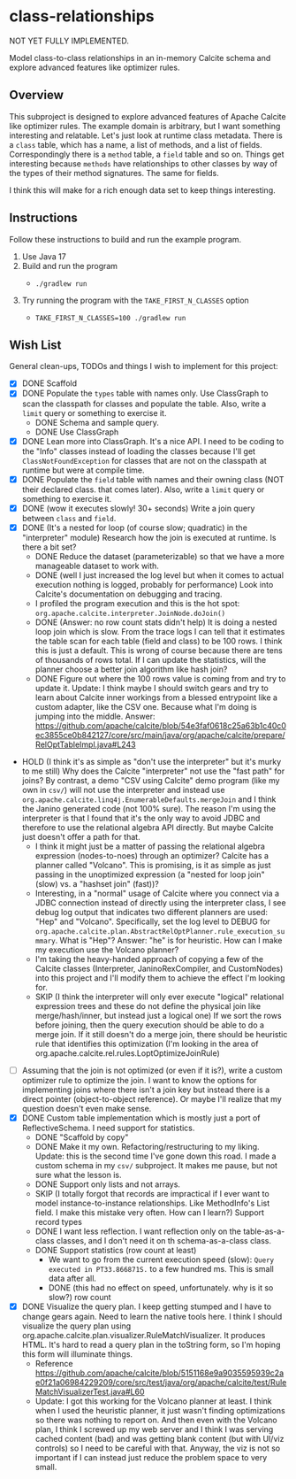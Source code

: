 # class-relationships

NOT YET FULLY IMPLEMENTED.

Model class-to-class relationships in an in-memory Calcite schema and explore advanced features like optimizer rules.  


## Overview

This subproject is designed to explore advanced features of Apache Calcite like optimizer rules. The example domain is
arbitrary, but I want something interesting and relatable. Let's just look at runtime class metadata. There is a `class`
table, which has a name, a list of methods, and a list of fields. Correspondingly there is a `method` table, a `field`
table and so on. Things get interesting because `methods` have relationships to other classes by way of the types of their
method signatures. The same for fields.

I think this will make for a rich enough data set to keep things interesting.


## Instructions

Follow these instructions to build and run the example program.

1. Use Java 17
2. Build and run the program
    * ```shell
      ./gradlew run
      ```
3. Try running the program with the `TAKE_FIRST_N_CLASSES` option
    * ```shell
      TAKE_FIRST_N_CLASSES=100 ./gradlew run
      ```


## Wish List

General clean-ups, TODOs and things I wish to implement for this project:

* [x] DONE Scaffold
* [x] DONE Populate the `types` table with names only. Use ClassGraph to scan the classpath for classes and populate the table.
  Also, write a `limit` query or something to exercise it.
   * DONE Schema and sample query.
   * DONE Use ClassGraph
* [x] DONE Lean more into ClassGraph. It's a nice API. I need to be coding to the "Info" classes instead of loading
  the classes because I'll get `ClassNotFoundException` for classes that are not on the classpath at runtime but were
  at compile time.
* [x] DONE Populate the `field` table with names and their owning class (NOT their declared class. that comes later). Also, write a `limit` query or something to exercise it.
* [x] DONE (wow it executes slowly! 30+ seconds) Write a join query between `class` and `field`.
* [x] DONE (It's a nested for loop (of course slow; quadratic) in the "interpreter" module) Research how the join is executed at runtime. Is there a bit set?
  * DONE Reduce the dataset (parameterizable) so that we have a more manageable dataset to work with.
  * DONE (well I just increased the log level but when it comes to actual execution nothing is logged, probably for performance) Look into Calcite's documentation on debugging and tracing.
  * I profiled the program execution and this is the hot spot: `org.apache.calcite.interpreter.JoinNode.doJoin()`
  * DONE (Answer: no row count stats didn't help) It is doing a nested loop join which is slow. From the trace logs I can tell that it estimates the table scan for each
    table (field and class) to be 100 rows. I think this is just a default. This is wrong of course because there are
    tens of thousands of rows total. If I can update the statistics, will the planner choose a better join algorithm
    like hash join?
  * DONE Figure out where the 100 rows value is coming from and try to update it. Update: I think maybe I should
    switch gears and try to learn about Calcite inner workings from a blessed entrypoint like a custom adapter, like the
    CSV one. Because what I'm doing is jumping into the middle. Answer: https://github.com/apache/calcite/blob/54e3faf0618c25a63b1c40c0ec3855ce0b842127/core/src/main/java/org/apache/calcite/prepare/RelOptTableImpl.java#L243
* HOLD (I think it's as simple as "don't use the interpreter" but it's murky to me still) Why does the Calcite "interpreter" not use the "fast path" for joins? By contrast, a demo "CSV using Calcite" demo
  program (like my own in `csv/`) will not use the interpreter and instead use `org.apache.calcite.linq4j.EnumerableDefaults.mergeJoin`
  and I think the Janino generated code (not 100% sure). The reason I'm using the interpreter is that I found that
  it's the only way to avoid JDBC and therefore to use the relational algebra API directly. But maybe Calcite just
  doesn't offer a path for that.
  * I think it might just be a matter of passing the relational algebra expression (nodes-to-noes) through an optimizer?
    Calcite has a planner called "Volcano". This is promising, is it as simple as just passing in the unoptimized expression
    (a "nested for loop join" (slow) vs. a "hashset join" (fast))?
  * Interesting, in a "normal" usage of Calcite where you connect via a JDBC connection instead of directly using the
    interpreter class, I see debug log output that indicates two different planners are used: "Hep" and "Volcano".
    Specifically, set the log level to DEBUG for `org.apache.calcite.plan.AbstractRelOptPlanner.rule_execution_summary`.
    What is "Hep"? Answer: "he" is for heuristic. How can I make my execution use the Volcano planner?
  * I'm taking the heavy-handed approach of copying a few of the Calcite classes (Interpreter, JaninoRexCompiler, and
    CustomNodes) into this project and I'll modify them to achieve the effect I'm looking for.
  * SKIP (I think the interpreter will only ever execute "logical" relational expression trees and these do not define
    the physical join like merge/hash/inner, but instead just a logical one) If we sort the rows before joining, then the query execution should be able to do a merge join. If it still doesn't
    do a merge join, there should be heuristic rule that identifies this optimization (I'm looking in the area of org.apache.calcite.rel.rules.LoptOptimizeJoinRule)
* [ ] Assuming that the join is not optimized (or even if it is?), write a custom optimizer rule to optimize the join.
  I want to know the options for implementing joins where there isn't a join key but instead there is a direct pointer
  (object-to-object reference). Or maybe I'll realize that my question doesn't even make sense.
* [x] DONE Custom table implementation which is mostly just a port of ReflectiveSchema. I need support for statistics.
  * DONE "Scaffold by copy"
  * DONE Make it my own. Refactoring/restructuring to my liking. Update: this is the second time I've gone down
    this road. I made a custom schema in my `csv/` subproject. It makes me pause, but not sure what the lesson is.
  * DONE Support only lists and not arrays.
  * SKIP (I totally forgot that records are impractical if I ever want to model instance-to-instance
    relationships. Like MethodInfo's List<ClassInfo> field. I make this mistake very often. How can I learn?) Support record types
  * DONE I want less reflection. I want reflection only on the table-as-a-class classes, and I don't need it on
    th schema-as-a-class class.
  * DONE Support statistics (row count at least)
    * We want to go from the current execution speed (slow): `Query executed in PT33.866871S.` to a few hundred ms. This
      is small data after all.
    * DONE (this had no effect on speed, unfortunately. why is it so slow?) row count
* [x] DONE Visualize the query plan. I keep getting stumped and I have to change gears again. Need to learn the native tools
  here. I think I should visualize the query plan using org.apache.calcite.plan.visualizer.RuleMatchVisualizer. It
  produces HTML. It's hard to read a query plan in the toString form, so I'm hoping this form will illuminate things.
    * Reference <https://github.com/apache/calcite/blob/5151168e9a9035595939c2ae0f21a06984229209/core/src/test/java/org/apache/calcite/test/RuleMatchVisualizerTest.java#L60>
    * Update: I got this working for the Volcano planner at least. I think when I used the heuristic planner, it just
      wasn't finding optimizations so there was nothing to report on. And then even with the Volcano plan, I think I
      screwed up my web server and I think I was serving cached content (bad) and was getting blank content (but with
      UI/viz controls) so I need to be careful with that. Anyway, the viz is not so important if I can instead just
      reduce the problem space to very small.
